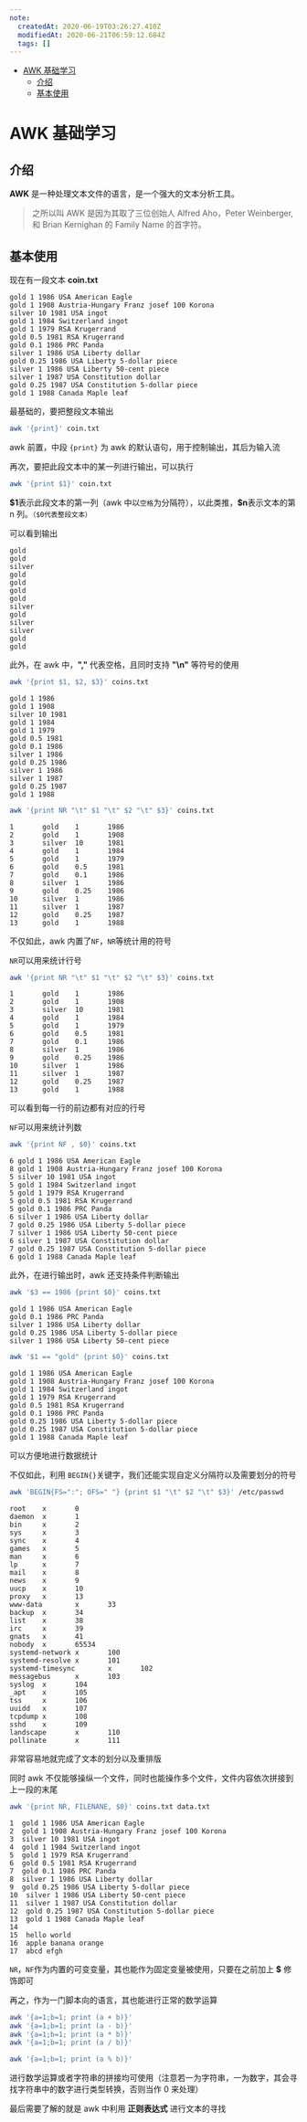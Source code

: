 ```yaml
---
note:
  createdAt: 2020-06-19T03:26:27.410Z
  modifiedAt: 2020-06-21T06:59:12.684Z
  tags: []
---
```


<!-- @import "[TOC]" {cmd="toc" depthFrom=2 depthTo=3 orderedList=false} -->

<!-- code_chunk_output -->

- [AWK 基础学习](#awk-基础学习)
  - [介绍](#介绍)
  - [基本使用](#基本使用)

<!-- /code_chunk_output -->

# AWK 基础学习

## 介绍

**AWK** 是一种处理文本文件的语言，是一个强大的文本分析工具。

> 之所以叫 AWK 是因为其取了三位创始人 Alfred Aho，Peter Weinberger, 和 Brian Kernighan 的 Family Name 的首字符。

## 基本使用

现在有一段文本 **coin.txt**

```text
gold 1 1986 USA American Eagle
gold 1 1908 Austria-Hungary Franz josef 100 Korona
silver 10 1981 USA ingot
gold 1 1984 Switzerland ingot
gold 1 1979 RSA Krugerrand
gold 0.5 1981 RSA Krugerrand
gold 0.1 1986 PRC Panda
silver 1 1986 USA Liberty dollar
gold 0.25 1986 USA Liberty 5-dollar piece
silver 1 1986 USA Liberty 50-cent piece
silver 1 1987 USA Constitution dollar
gold 0.25 1987 USA Constitution 5-dollar piece
gold 1 1988 Canada Maple leaf
```

最基础的，要把整段文本输出

```bash
awk '{print}' coin.txt
```

awk 前置，中段 `{print}` 为 awk 的默认语句，用于控制输出，其后为输入流

再次，要把此段文本中的某一列进行输出，可以执行

```bash
awk '{print $1}' coin.txt
```

**\$1**表示此段文本的第一列（awk 中以`空格`为分隔符），以此类推，**\$n**表示文本的第 n 列。`（$0代表整段文本）`

可以看到输出

```text
gold
gold
silver
gold
gold
gold
gold
silver
gold
silver
silver
gold
gold
```

此外，在 awk 中，**","** 代表空格，且同时支持 **"\n"** 等符号的使用

```bash
awk '{print $1, $2, $3}' coins.txt
```

```text
gold 1 1986
gold 1 1908
silver 10 1981
gold 1 1984
gold 1 1979
gold 0.5 1981
gold 0.1 1986
silver 1 1986
gold 0.25 1986
silver 1 1986
silver 1 1987
gold 0.25 1987
gold 1 1988
```

```bash
awk '{print NR "\t" $1 "\t" $2 "\t" $3}' coins.txt
```

```text
1       gold    1       1986
2       gold    1       1908
3       silver  10      1981
4       gold    1       1984
5       gold    1       1979
6       gold    0.5     1981
7       gold    0.1     1986
8       silver  1       1986
9       gold    0.25    1986
10      silver  1       1986
11      silver  1       1987
12      gold    0.25    1987
13      gold    1       1988
```

不仅如此，awk 内置了`NF`，`NR`等统计用的符号

`NR`可以用来统计行号

```bash
awk '{print NR "\t" $1 "\t" $2 "\t" $3}' coins.txt
```

```text
1       gold    1       1986
2       gold    1       1908
3       silver  10      1981
4       gold    1       1984
5       gold    1       1979
6       gold    0.5     1981
7       gold    0.1     1986
8       silver  1       1986
9       gold    0.25    1986
10      silver  1       1986
11      silver  1       1987
12      gold    0.25    1987
13      gold    1       1988
```

可以看到每一行的前边都有对应的行号

`NF`可以用来统计列数

```bash
awk '{print NF , $0}' coins.txt
```

```text
6 gold 1 1986 USA American Eagle
8 gold 1 1908 Austria-Hungary Franz josef 100 Korona
5 silver 10 1981 USA ingot
5 gold 1 1984 Switzerland ingot
5 gold 1 1979 RSA Krugerrand
5 gold 0.5 1981 RSA Krugerrand
5 gold 0.1 1986 PRC Panda
6 silver 1 1986 USA Liberty dollar
7 gold 0.25 1986 USA Liberty 5-dollar piece
7 silver 1 1986 USA Liberty 50-cent piece
6 silver 1 1987 USA Constitution dollar
7 gold 0.25 1987 USA Constitution 5-dollar piece
6 gold 1 1988 Canada Maple leaf
```

此外，在进行输出时，awk 还支持条件判断输出

```bash
awk '$3 == 1986 {print $0}' coins.txt
```

```text
gold 1 1986 USA American Eagle
gold 0.1 1986 PRC Panda
silver 1 1986 USA Liberty dollar
gold 0.25 1986 USA Liberty 5-dollar piece
silver 1 1986 USA Liberty 50-cent piece
```

```bash
awk '$1 == "gold" {print $0}' coins.txt
```

```text
gold 1 1986 USA American Eagle
gold 1 1908 Austria-Hungary Franz josef 100 Korona
gold 1 1984 Switzerland ingot
gold 1 1979 RSA Krugerrand
gold 0.5 1981 RSA Krugerrand
gold 0.1 1986 PRC Panda
gold 0.25 1986 USA Liberty 5-dollar piece
gold 0.25 1987 USA Constitution 5-dollar piece
gold 1 1988 Canada Maple leaf
```

可以方便地进行数据统计

不仅如此，利用 `BEGIN{}`关键字，我们还能实现自定义分隔符以及需要划分的符号

```bash
awk 'BEGIN{FS=":"; OFS=" "} {print $1 "\t" $2 "\t" $3}' /etc/passwd
```

```text
root    x       0
daemon  x       1
bin     x       2
sys     x       3
sync    x       4
games   x       5
man     x       6
lp      x       7
mail    x       8
news    x       9
uucp    x       10
proxy   x       13
www-data        x       33
backup  x       34
list    x       38
irc     x       39
gnats   x       41
nobody  x       65534
systemd-network x       100
systemd-resolve x       101
systemd-timesync        x       102
messagebus      x       103
syslog  x       104
_apt    x       105
tss     x       106
uuidd   x       107
tcpdump x       108
sshd    x       109
landscape       x       110
pollinate       x       111
```

非常容易地就完成了文本的划分以及重排版

同时 awk 不仅能够操纵一个文件，同时也能操作多个文件，文件内容依次拼接到上一段的末尾

```bash
awk '{print NR, FILENANE, $0}' coins.txt data.txt
```

```text
1  gold 1 1986 USA American Eagle
2  gold 1 1908 Austria-Hungary Franz josef 100 Korona
3  silver 10 1981 USA ingot
4  gold 1 1984 Switzerland ingot
5  gold 1 1979 RSA Krugerrand
6  gold 0.5 1981 RSA Krugerrand
7  gold 0.1 1986 PRC Panda
8  silver 1 1986 USA Liberty dollar
9  gold 0.25 1986 USA Liberty 5-dollar piece
10  silver 1 1986 USA Liberty 50-cent piece
11  silver 1 1987 USA Constitution dollar
12  gold 0.25 1987 USA Constitution 5-dollar piece
13  gold 1 1988 Canada Maple leaf
14
15  hello world
16  apple banana orange
17  abcd efgh
```

`NR`，`NF`作为内置的可变变量，其也能作为固定变量被使用，只要在之前加上 **\$** 修饰即可

再之，作为一门脚本向的语言，其也能进行正常的数学运算

```bash
awk '{a=1;b=1; print (a + b)}'
awk '{a=1;b=1; print (a - b)}'
awk '{a=1;b=1; print (a * b)}'
awk '{a=1;b=1; print (a / b)}'

awk '{a=1;b=1; print (a % b)}'
```

进行数学运算或者字符串的拼接均可使用（注意若一为字符串，一为数字，其会寻找字符串中的数字进行类型转换，否则当作 0 来处理）

最后需要了解的就是 awk 中利用 **正则表达式** 进行文本的寻找

<!--
#TODO: 学习正则表达式相关内容，并将剩下的文本进行补充，修订，保存
-->
